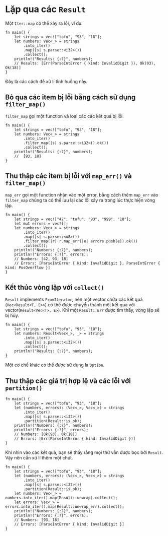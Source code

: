 # Lặp qua các `Result`

Một `Iter::map` có thể xảy ra lỗi, ví dụ:

```rust,editable
fn main() {
    let strings = vec!["tofu", "93", "18"];
    let numbers: Vec<_> = strings
        .into_iter()
        .map(|s| s.parse::<i32>())
        .collect();
    println!("Results: {:?}", numbers);
    // Results: [Err(ParseIntError { kind: InvalidDigit }), Ok(93), Ok(18)]
}
```

Đây là các cách để xử lí tình huống này.

## Bỏ qua các item bị lỗi bằng cách sử dụng `filter_map()`

`filter_map` gọi một function và loại các các kêt quả bị lỗi.

```rust,editable
fn main() {
    let strings = vec!["tofu", "93", "18"];
    let numbers: Vec<_> = strings
        .into_iter()
        .filter_map(|s| s.parse::<i32>().ok())
        .collect();
    println!("Results: {:?}", numbers);
    //  [93, 18]
}
```

## Thu thập các item bị lỗi với `map_err()` và `filter_map()`

`map_err` gọi một function nhận vào một error, bằng cách thêm `map_err` vào `filter_map` chúng ta có thể lưu lại các lỗi xảy ra trong lúc thực hiện vòng lặp.

```rust,editable
fn main() {
    let strings = vec!["42", "tofu", "93", "999", "18"];
    let mut errors = vec![];
    let numbers: Vec<_> = strings
        .into_iter()
        .map(|s| s.parse::<u8>())
        .filter_map(|r| r.map_err(|e| errors.push(e)).ok())
        .collect();
    println!("Numbers: {:?}", numbers);
    println!("Errors: {:?}", errors);
    // Numbers: [42, 93, 18]
    // Errors: [ParseIntError { kind: InvalidDigit }, ParseIntError { kind: PosOverflow }] 
}
```

## Kết thúc vòng lặp với `collect()`

`Result` implements `FromIterator`, nên một vector chứa các kết quả (`Vec<Result<T, E>>`)
có thể được chuyển thành một kết quả với vector(`Result<Vec<T>, E>`). Khi một
`Result::Err` được tìm thấy, vòng lặp sẽ bị hủy.

```rust,editable
fn main() {
    let strings = vec!["tofu", "93", "18"];
    let numbers: Result<Vec<_>, _> = strings
        .into_iter()
        .map(|s| s.parse::<i32>())
        .collect();
    println!("Results: {:?}", numbers);
}
```

Một cơ chế khác có thể được sử dụng là `Option`.

## Thu thập các giá trị hợp lệ và các lỗi với `partition()`

```rust,editable
fn main() {
    let strings = vec!["tofu", "93", "18"];
    let (numbers, errors): (Vec<_>, Vec<_>) = strings
        .into_iter()
        .map(|s| s.parse::<i32>())
        .partition(Result::is_ok);
    println!("Numbers: {:?}", numbers);
    println!("Errors: {:?}", errors);
    // Numbers: [Ok(93), Ok(18)]
    // Errors: [Err(ParseIntError { kind: InvalidDigit })]
}
```

Khi nhìn vào các kết quả, bạn sẽ thấy rằng mọi thứ vẫn được bọc bởi `Result`. Vậy nên cần xử lí thêm một chút.

```rust,editable
fn main() {
    let strings = vec!["tofu", "93", "18"];
    let (numbers, errors): (Vec<_>, Vec<_>) = strings
        .into_iter()
        .map(|s| s.parse::<i32>())
        .partition(Result::is_ok);
    let numbers: Vec<_> = numbers.into_iter().map(Result::unwrap).collect();
    let errors: Vec<_> = errors.into_iter().map(Result::unwrap_err).collect();
    println!("Numbers: {:?}", numbers);
    println!("Errors: {:?}", errors);
    // Numbers: [93, 18]
    // Errors: [ParseIntError { kind: InvalidDigit }]
}
```
